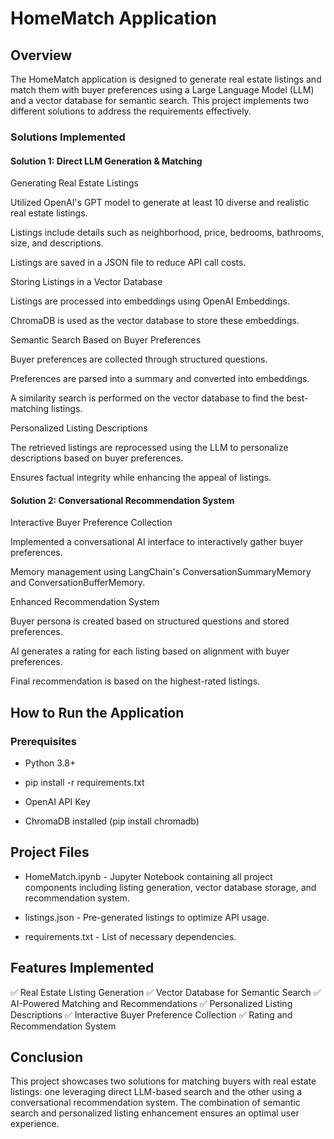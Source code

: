 # HomeMatch Application

## Overview

The HomeMatch application is designed to generate real estate listings and match them with buyer preferences using a Large Language Model (LLM) and a vector database for semantic search. This project implements two different solutions to address the requirements effectively.

### Solutions Implemented

#### Solution 1: Direct LLM Generation & Matching

Generating Real Estate Listings

Utilized OpenAI's GPT model to generate at least 10 diverse and realistic real estate listings.

Listings include details such as neighborhood, price, bedrooms, bathrooms, size, and descriptions.

Listings are saved in a JSON file to reduce API call costs.

Storing Listings in a Vector Database

Listings are processed into embeddings using OpenAI Embeddings.

ChromaDB is used as the vector database to store these embeddings.

Semantic Search Based on Buyer Preferences

Buyer preferences are collected through structured questions.

Preferences are parsed into a summary and converted into embeddings.

A similarity search is performed on the vector database to find the best-matching listings.

Personalized Listing Descriptions

The retrieved listings are reprocessed using the LLM to personalize descriptions based on buyer preferences.

Ensures factual integrity while enhancing the appeal of listings.

#### Solution 2: Conversational Recommendation System

Interactive Buyer Preference Collection

Implemented a conversational AI interface to interactively gather buyer preferences.

Memory management using LangChain's ConversationSummaryMemory and ConversationBufferMemory.

Enhanced Recommendation System

Buyer persona is created based on structured questions and stored preferences.

AI generates a rating for each listing based on alignment with buyer preferences.

Final recommendation is based on the highest-rated listings.

## How to Run the Application

### Prerequisites

- Python 3.8+

- pip install -r requirements.txt

- OpenAI API Key

- ChromaDB installed (pip install chromadb)

## Project Files

- HomeMatch.ipynb - Jupyter Notebook containing all project components including listing generation, vector database storage, and recommendation system.

- listings.json - Pre-generated listings to optimize API usage.

- requirements.txt - List of necessary dependencies.

## Features Implemented

✅ Real Estate Listing Generation
✅ Vector Database for Semantic Search
✅ AI-Powered Matching and Recommendations
✅ Personalized Listing Descriptions
✅ Interactive Buyer Preference Collection
✅ Rating and Recommendation System

## Conclusion

This project showcases two solutions for matching buyers with real estate listings: one leveraging direct LLM-based search and the other using a conversational recommendation system. The combination of semantic search and personalized listing enhancement ensures an optimal user experience.

